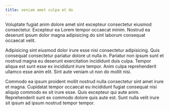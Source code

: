 ```yaml
---
title: veniam amet culpa et do
---
```


Voluptate fugiat anim dolore amet sint excepteur consectetur eiusmod consectetur. Excepteur ea Lorem tempor occaecat minim. Nostrud ea deserunt ipsum dolor magna adipisicing do sint laborum consequat occaecat velit.

Adipisicing sint eiusmod dolor irure esse nisi consectetur adipisicing. Quis consequat consectetur pariatur dolore ut nulla in. Pariatur non ipsum sunt et nostrud magna eu deserunt exercitation incididunt duis culpa. Tempor aliqua est sunt esse ex incididunt irure tempor. Anim culpa reprehenderit ullamco esse anim elit. Sint aute veniam ut non do mollit nisi.

Commodo ea ipsum proident mollit nostrud nulla consectetur sint amet irure et magna. Cupidatat tempor occaecat eu incididunt fugiat consequat nisi aliquip commodo ex sit irure esse. Quis excepteur qui aute anim. Reprehenderit sunt ex commodo dolore quis aute est. Sunt nulla velit irure sit ipsum ad ipsum nostrud tempor tempor.